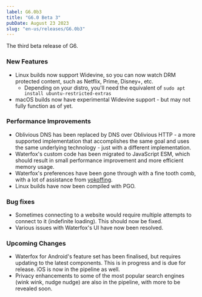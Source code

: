 ```yaml
---
label: G6.0b3
title: "G6.0 Beta 3"
pubDate: August 23 2023
slug: "en-us/releases/G6.0b3"
---
```


The third beta release of G6.

### New Features
* Linux builds now support Widevine, so you can now watch DRM protected content, such as Netflix, Prime, Disney+, etc.
    * Depending on your distro, you'll need the equivalent of `sudo apt install ubuntu-restricted-extras`
* macOS builds now have experimental Widevine support - but may not fully function as of yet.

### Performance Improvements
* Oblivious DNS has been replaced by DNS over Oblivious HTTP - a more supported implementation that accomplishes the same goal and uses the same underlying technology - just with a different implementation.
* Waterfox's custom code has been migrated to JavaScript ESM, which should result in small performance improvement and more efficient memory usage.
* Waterfox's preferences have been gone through with a fine tooth comb, with a lot of assistance from [yokoffing](https://github.com/yokoffing/).
* Linux builds have now been compiled with PGO.

### Bug fixes
* Sometimes connecting to a website would require multiple attempts to connect to it (indefinite loading). This should now be fixed.
* Various issues with Waterfox's UI have now been resolved.

### Upcoming Changes
* Waterfox for Android's feature set has been finalised, but requires updating to the latest components. This is in progress and is due for release. iOS is now in the pipeline as well.
* Privacy enhancements to some of the most popular search engines (wink wink, nudge nudge) are also in the pipeline, with more to be revealed soon. 
